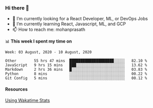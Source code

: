 ### Hi there 👋

- 🔭 I’m currently looking for a React Developer, ML, or DevOps Jobs
- 🌱 I’m currently learning React, Javascript, ML, and GCP
- 📫 How to reach me: mohanprasath

📊 **This week I spent my time on**
<!--START_SECTION:waka-->
```text
Week: 03 August, 2020 - 10 August, 2020

Other        55 hrs 47 mins  ████████████████████░░░░░   82.10 % 
JavaScript   9 hrs 15 mins   ███░░░░░░░░░░░░░░░░░░░░░░   13.62 % 
Markdown     2 hrs 36 mins   █░░░░░░░░░░░░░░░░░░░░░░░░   03.83 % 
Python       8 mins          ░░░░░░░░░░░░░░░░░░░░░░░░░   00.22 % 
Git Config   5 mins          ░░░░░░░░░░░░░░░░░░░░░░░░░   00.12 %
```
<!--END_SECTION:waka-->

#### Resources
[Using Wakatime Stats](https://github.com/marketplace/actions/waka-readme)
